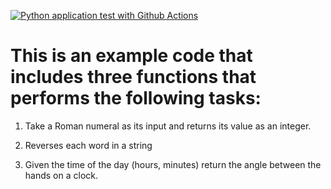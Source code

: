 [![Python application test with Github Actions](https://github.com/mbonav/roman_reverse_clock/.github/workflows/main.yml/badge.svg)](https://github.com/roman_reverse_clock/scaffold/.github/workflows/main.yml)


# This is an example code that includes three functions that performs the following tasks: 


1.	Take a Roman numeral as its input and returns its value as an integer.
  
3.	Reverses each word in a string
   
5.	Given the time of the day (hours, minutes) return the angle between the hands on a clock.
